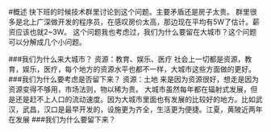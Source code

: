 #概述
快下班的时候技术群里讨论到这个问题。主要矛盾还是房子太贵。
群里很多是北上广深做开发的程序员，在感叹房价太高，那边现在平均有5W了估计。薪资应该也就2~3W。
这个问题我也考虑过，我们为什么要留在大城市？这个问题可以分解成几个小问题。

###我们为什么来大城市？
资源：教育、娱乐、医疗
社会上一切都是资源，教育，娱乐，医疗，每个地方的资源水平也都不一样，大城市这些方面做的更好。
###我们为什么要考虑是否留下来？
资源：土地
来是因为资源很好，想走是因为资源变得不够用，市场法则，物以稀为贵。
大城市虽然每年都在辐射式发展，但是还是赶不上人口的流动速度。因为大城市里面也有发展的比较好的地方。比如武汉，武昌，汉口是最早开发的，设施更为齐全，生活更为便捷。江夏，黄陂近两年在发展
###我们为什么要留下来？